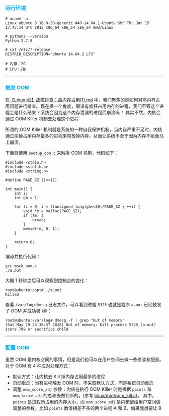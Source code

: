 ### <font color=#00b0f0>运行环境</font>

```
# uname -a
Linux ubuntu 3.16.0-30-generic #40~14.04.1-Ubuntu SMP Thu Jan 15 17:43:14 UTC 2015 x86_64 x86_64 x86_64 GNU/Linux

# python2 --version
Python 2.7.9

# cat /etc/*-release
DISTRIB_DESCRIPTION="Ubuntu 14.04.2 LTS"

# 内存：2G
# CPU：2核
```

---

### <font color=#00b0f0>触发 OOM</font>

在[【Linux-线】故障排查：高内存占用(1).md](https://github.com/oooooxooooo/blog/blob/master/Linux/%E3%80%90Linux-%E7%BA%BF%E3%80%91%E6%95%85%E9%9A%9C%E6%8E%92%E6%9F%A5%EF%BC%9A%E9%AB%98%E5%86%85%E5%AD%98%E5%8D%A0%E7%94%A8(1).md)
中，我们聚焦的是如何对高内存占用问题进行排查。现在换一个角度，假设有疯狂占用内存的进程，我们不管这个进程会是什么结果？系统会因为这个内存泄漏的进程而崩溃吗？
其实不然，内核会通过 OOM Killer 机制去处理这个进程

所谓的 OOM Killer 机制就是系统的一种自我保护机制，当内存严重不足时，内核通过杀掉占用内存最多的进程来释放掉内存，从而让系统不至于因为内存不足而马上崩溃。

下面将使用 `bootup_oom.c` 来触发 OOM 机制，代码如下：

```
#include <stdio.h>
#include <stdlib.h>
#include <string.h>

#define PAGE_SZ (1<<12)

int main() {
    int i;
    int gb = 1;

    for (i = 0; i < ((unsigned long)gb<<30)/PAGE_SZ ; ++i) {
        void *m = malloc(PAGE_SZ);
        if (!m) {
            break;
        }
        memset(m, 0, 1);
    }

    return 0;
}
```

编译并执行代码：

```
gcc mock_oom.c
./a.out
```

大概 1 秒钟之后可以观察到控制台的变化：

```
root@ubuntu:/opt# ./a.out 
Killed
```

查看 `/var/log/dmesg` 日志文件，可以看到进程 `5325` 也就是程序 `a.out` 已经触发了 OOM 并成功被 kill：

```
root@ubuntu:/var/log# dmesg -T | grep "Out of memory"
[Sat May 19 23:36:37 2018] Out of memory: Kill process 5325 (a.out) score 799 or sacrifice child
```

---

### <font color=#00b0f0>配置 OOM</font>

虽然 OOM 是内核空间的事情，但是我们也可以在用户空间去做一些修改和配置。对于 OOM 有 4 种应对处理方式：

- 默认方式：让内核去 Kill 掉内存占用最多的进程
- 自动重启：当有进程触发 OOM 时，不采取默认方式，而是系统自动重启
- 调整 `oom_score_adj` 参数：内核在执行 OOM Killer 时是根据 `points` 和 `oom_score_adj` 的总和去做判断的。(参考 [linux/mm/oom_kill.c](https://github.com/torvalds/linux/blob/master/mm/oom_kill.c))。
其中，`points` 是进程所占用的内存大小，而 `oom_score_adj` 是内核留给用户空间做调整的参数。比如 `points` 数值相差不多的两个进程 A 和 B，如果我想要让
B 











